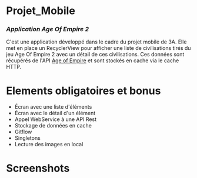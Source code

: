 # Projet_Mobile

### _Application Age Of Empire 2_


C'est une application développé dans le cadre du projet mobile de 3A.
Elle met en place un RecyclerView pour afficher une liste de civilisations tirés du jeu Age Of Empire 2 avec un détail de ces civilisations.
Ces données sont récupérés de l'API [Age of Empire](https://github.com/aalises/age-of-empires-II-api) et sont stockés en cache via le cache HTTP.


# Elements obligatoires et bonus

* Écran avec une liste d'éléments
* Écran avec le détail d'un élément
* Appel WebService à une API Rest
* Stockage de données en cache
* Gitflow
* Singletons
* Lecture des images en local

# Screenshots

